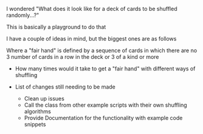 I wondered "What does it look like for a deck of cards to be shuffled randomly...?"

This is basically a playground to do that 

I have a couple of ideas in mind, but the biggest ones are as follows

Where a "fair hand" is defined by a sequence of cards in which there are no 3 number of cards in a row in the deck or 3 of a kind or more

- How many times would it take to get a "fair hand" with different ways of shuffling

- List of changes still needing to be made
	- Clean up issues
	- Call the class from other example scripts with their own shuffling algorithms
	- Provide Documentation for the functionality with example code snippets
